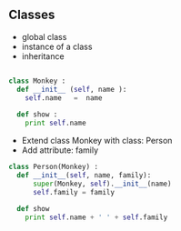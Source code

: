 Classes
----
- global class
- instance of a class
- inheritance


```python

class Monkey :
  def __init__ (self, name ):
    self.name   =  name
    
  def show :
    print self.name
``` 
-  Extend class Monkey with class: Person 
-  Add attribute: family

```python
class Person(Monkey) : 
  def __init__(self, name, family):
      super(Monkey, self).__init__(name)
      self.family = family 
      
  def show
    print self.name + ' ' + self.family
```
